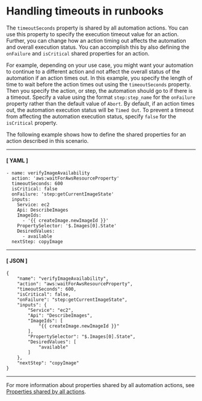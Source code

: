 # Handling timeouts in runbooks<a name="automation-handling-timeouts"></a>

The `timeoutSeconds` property is shared by all automation actions\. You can use this property to specify the execution timeout value for an action\. Further, you can change how an action timing out affects the automation and overall execution status\. You can accomplish this by also defining the `onFailure` and `isCritical` shared properties for an action\.

For example, depending on your use case, you might want your automation to continue to a different action and not affect the overall status of the automation if an action times out\. In this example, you specify the length of time to wait before the action times out using the `timeoutSeconds` property\. Then you specify the action, or step, the automation should go to if there is a timeout\. Specify a value using the format `step:step_name` for the `onFailure` property rather than the default value of `Abort`\. By default, if an action times out, the automation execution status will be `Timed Out`\. To prevent a timeout from affecting the automation execution status, specify `false` for the `isCritical` property\.

The following example shows how to define the shared properties for an action described in this scenario\.

------
#### [ YAML ]

```
- name: verifyImageAvailability
  action: 'aws:waitForAwsResourceProperty'
  timeoutSeconds: 600
  isCritical: false
  onFailure: 'step:getCurrentImageState'
  inputs:
    Service: ec2
    Api: DescribeImages
    ImageIds:
      - '{{ createImage.newImageId }}'
    PropertySelector: '$.Images[0].State'
    DesiredValues:
      - available
  nextStep: copyImage
```

------
#### [ JSON ]

```
{
    "name": "verifyImageAvailability",
    "action": "aws:waitForAwsResourceProperty",
    "timeoutSeconds": 600,
    "isCritical": false,
    "onFailure": "step:getCurrentImageState",
    "inputs": {
        "Service": "ec2",
        "Api": "DescribeImages",
        "ImageIds": [
            "{{ createImage.newImageId }}"
        ],
        "PropertySelector": "$.Images[0].State",
        "DesiredValues": [
            "available"
        ]
    },
    "nextStep": "copyImage"
}
```

------

For more information about properties shared by all automation actions, see [Properties shared by all actions](automation-actions.md#automation-common)\.
